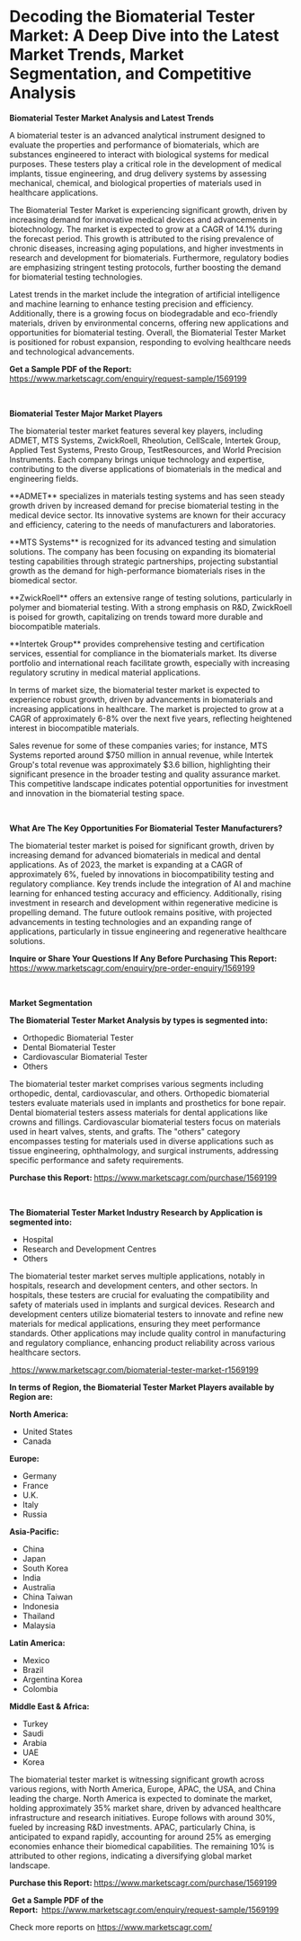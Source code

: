 <p><h1>Decoding the Biomaterial Tester Market: A Deep Dive into the Latest Market Trends, Market Segmentation, and Competitive Analysis</h1></p><p><strong>Biomaterial Tester Market Analysis and Latest Trends</strong></p>
<p><p>A biomaterial tester is an advanced analytical instrument designed to evaluate the properties and performance of biomaterials, which are substances engineered to interact with biological systems for medical purposes. These testers play a critical role in the development of medical implants, tissue engineering, and drug delivery systems by assessing mechanical, chemical, and biological properties of materials used in healthcare applications.</p><p>The Biomaterial Tester Market is experiencing significant growth, driven by increasing demand for innovative medical devices and advancements in biotechnology. The market is expected to grow at a CAGR of 14.1% during the forecast period. This growth is attributed to the rising prevalence of chronic diseases, increasing aging populations, and higher investments in research and development for biomaterials. Furthermore, regulatory bodies are emphasizing stringent testing protocols, further boosting the demand for biomaterial testing technologies.</p><p>Latest trends in the market include the integration of artificial intelligence and machine learning to enhance testing precision and efficiency. Additionally, there is a growing focus on biodegradable and eco-friendly materials, driven by environmental concerns, offering new applications and opportunities for biomaterial testing. Overall, the Biomaterial Tester Market is positioned for robust expansion, responding to evolving healthcare needs and technological advancements.</p></p>
<p><strong>Get a Sample PDF of the Report:&nbsp;</strong> <a href="https://www.marketscagr.com/enquiry/request-sample/1569199?utm_campaign=2271&utm_medium=2&utm_source=Github&utm_content=ia&utm_term=03032025&utm_id=biomaterial-tester">https://www.marketscagr.com/enquiry/request-sample/1569199</a></p>
<p>&nbsp;</p>
<p><strong>Biomaterial Tester Major Market Players</strong></p>
<p><p>The biomaterial tester market features several key players, including ADMET, MTS Systems, ZwickRoell, Rheolution, CellScale, Intertek Group, Applied Test Systems, Presto Group, TestResources, and World Precision Instruments. Each company brings unique technology and expertise, contributing to the diverse applications of biomaterials in the medical and engineering fields.</p><p>**ADMET** specializes in materials testing systems and has seen steady growth driven by increased demand for precise biomaterial testing in the medical device sector. Its innovative systems are known for their accuracy and efficiency, catering to the needs of manufacturers and laboratories. </p><p>**MTS Systems** is recognized for its advanced testing and simulation solutions. The company has been focusing on expanding its biomaterial testing capabilities through strategic partnerships, projecting substantial growth as the demand for high-performance biomaterials rises in the biomedical sector.</p><p>**ZwickRoell** offers an extensive range of testing solutions, particularly in polymer and biomaterial testing. With a strong emphasis on R&D, ZwickRoell is poised for growth, capitalizing on trends toward more durable and biocompatible materials.</p><p>**Intertek Group** provides comprehensive testing and certification services, essential for compliance in the biomaterials market. Its diverse portfolio and international reach facilitate growth, especially with increasing regulatory scrutiny in medical material applications.</p><p>In terms of market size, the biomaterial tester market is expected to experience robust growth, driven by advancements in biomaterials and increasing applications in healthcare. The market is projected to grow at a CAGR of approximately 6-8% over the next five years, reflecting heightened interest in biocompatible materials.</p><p>Sales revenue for some of these companies varies; for instance, MTS Systems reported around $750 million in annual revenue, while Intertek Group's total revenue was approximately $3.6 billion, highlighting their significant presence in the broader testing and quality assurance market. This competitive landscape indicates potential opportunities for investment and innovation in the biomaterial testing space.</p></p>
<p>&nbsp;</p>
<p><strong>What Are The Key Opportunities For Biomaterial Tester Manufacturers?</strong></p>
<p><p>The biomaterial tester market is poised for significant growth, driven by increasing demand for advanced biomaterials in medical and dental applications. As of 2023, the market is expanding at a CAGR of approximately 6%, fueled by innovations in biocompatibility testing and regulatory compliance. Key trends include the integration of AI and machine learning for enhanced testing accuracy and efficiency. Additionally, rising investment in research and development within regenerative medicine is propelling demand. The future outlook remains positive, with projected advancements in testing technologies and an expanding range of applications, particularly in tissue engineering and regenerative healthcare solutions.</p></p>
<p><strong>Inquire or Share Your Questions If Any Before Purchasing This Report:</strong> <a href="https://www.marketscagr.com/enquiry/pre-order-enquiry/1569199?utm_campaign=2271&utm_medium=2&utm_source=Github&utm_content=ia&utm_term=03032025&utm_id=biomaterial-tester">https://www.marketscagr.com/enquiry/pre-order-enquiry/1569199</a></p>
<p>&nbsp;</p>
<p><strong>Market Segmentation</strong></p>
<p><strong>The Biomaterial Tester Market Analysis by types is segmented into:</strong></p>
<p><ul><li>Orthopedic Biomaterial Tester</li><li>Dental Biomaterial Tester</li><li>Cardiovascular Biomaterial Tester</li><li>Others</li></ul></p>
<p><p>The biomaterial tester market comprises various segments including orthopedic, dental, cardiovascular, and others. Orthopedic biomaterial testers evaluate materials used in implants and prosthetics for bone repair. Dental biomaterial testers assess materials for dental applications like crowns and fillings. Cardiovascular biomaterial testers focus on materials used in heart valves, stents, and grafts. The "others" category encompasses testing for materials used in diverse applications such as tissue engineering, ophthalmology, and surgical instruments, addressing specific performance and safety requirements.</p></p>
<p><strong>Purchase this Report:&nbsp;</strong><a href="https://www.marketscagr.com/purchase/1569199?utm_campaign=2271&utm_medium=2&utm_source=Github&utm_content=ia&utm_term=03032025&utm_id=biomaterial-tester">https://www.marketscagr.com/purchase/1569199</a></p>
<p>&nbsp;</p>
<p><strong>The Biomaterial Tester Market Industry Research by Application is segmented into:</strong></p>
<p><ul><li>Hospital</li><li>Research and Development Centres</li><li>Others</li></ul></p>
<p><p>The biomaterial tester market serves multiple applications, notably in hospitals, research and development centers, and other sectors. In hospitals, these testers are crucial for evaluating the compatibility and safety of materials used in implants and surgical devices. Research and development centers utilize biomaterial testers to innovate and refine new materials for medical applications, ensuring they meet performance standards. Other applications may include quality control in manufacturing and regulatory compliance, enhancing product reliability across various healthcare sectors.</p></p>
<p><a href="https://www.marketscagr.com/biomaterial-tester-market-r1569199?utm_campaign=2271&utm_medium=2&utm_source=Github&utm_content=ia&utm_term=03032025&utm_id=biomaterial-tester">&nbsp;https://www.marketscagr.com/biomaterial-tester-market-r1569199</a></p>
<p><strong>In terms of Region, the Biomaterial Tester Market Players available by Region are:</strong></p>
<p>
    <p> <strong> North America: </strong>
        <ul>
            <li>United States</li>
            <li>Canada</li>
        </ul>
        </p> 
    <p> <strong> Europe: </strong>
        <ul>
            <li>Germany</li>
            <li>France</li>
            <li>U.K.</li>
            <li>Italy</li>
            <li>Russia</li>
        </ul>
        </p> 
    <p> <strong> Asia-Pacific: </strong>
        <ul>
            <li>China</li>
            <li>Japan</li>
            <li>South Korea</li>
            <li>India</li>
            <li>Australia</li>
            <li>China Taiwan</li>
            <li>Indonesia</li>
            <li>Thailand</li>
            <li>Malaysia</li>
        </ul>
        </p> 
    <p> <strong> Latin America: </strong>
        <ul>
            <li>Mexico</li>
            <li>Brazil</li>
            <li>Argentina Korea</li>
            <li>Colombia</li>
        </ul>
        </p> 
    <p> <strong> Middle East & Africa: </strong>
        <ul>
            <li>Turkey</li>
            <li>Saudi</li>
            <li>Arabia</li>
            <li>UAE</li>
            <li>Korea</li>
        </ul>
    </p>
    </p>
<p><p>The biomaterial tester market is witnessing significant growth across various regions, with North America, Europe, APAC, the USA, and China leading the charge. North America is expected to dominate the market, holding approximately 35% market share, driven by advanced healthcare infrastructure and research initiatives. Europe follows with around 30%, fueled by increasing R&D investments. APAC, particularly China, is anticipated to expand rapidly, accounting for around 25% as emerging economies enhance their biomedical capabilities. The remaining 10% is attributed to other regions, indicating a diversifying global market landscape.</p></p>
<p><strong>Purchase this Report: </strong><a href="https://www.marketscagr.com/purchase/1569199?utm_campaign=2271&utm_medium=2&utm_source=Github&utm_content=ia&utm_term=03032025&utm_id=biomaterial-tester">https://www.marketscagr.com/purchase/1569199</a></p>
<p>&nbsp;<strong>Get a Sample PDF of the Report:&nbsp;&nbsp;</strong><a href="https://www.marketscagr.com/enquiry/request-sample/1569199?utm_campaign=2271&utm_medium=2&utm_source=Github&utm_content=ia&utm_term=03032025&utm_id=biomaterial-tester">https://www.marketscagr.com/enquiry/request-sample/1569199</a></p>
<p><strong></strong></p>
<p>Check more reports on <a href="https://www.marketscagr.com/?utm_campaign=2271&utm_medium=2&utm_source=Github&utm_content=ia&utm_term=03032025&utm_id=biomaterial-tester">https://www.marketscagr.com/</a></p>